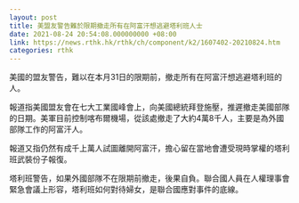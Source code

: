 ```yaml
---
layout: post
title: 美盟友警告難於限期撤走所有在阿富汗想逃避塔利班人士
date: 2021-08-24 20:54:08.000000000 +08:00
link: https://news.rthk.hk/rthk/ch/component/k2/1607402-20210824.htm
categories: rthk
---
```


美國的盟友警告，難以在本月31日的限期前，撤走所有在阿富汗想逃避塔利班的人。

報道指美國盟友會在七大工業國峰會上，向美國總統拜登施壓，推遲撤走美國部隊的日期。美軍目前控制喀布爾機場，從該處撤走了大約4萬8千人，主要是為外國部隊工作的阿富汗人。

報道又指仍然有成千上萬人試圖離開阿富汗，擔心留在當地會遭受現時掌權的塔利班武裝份子報復。

塔利班警告，如果外國部隊不在限期前撤走，後果自負。聯合國人員在人權理事會緊急會議上形容，塔利班如何對待婦女，是聯合國應對事件的底線。

